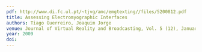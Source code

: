 ```yaml
---
pdf: http://www.di.fc.ul.pt/~tjvg/amc/emgtexting//files/5200812.pdf
title: Assessing Electromyographic Interfaces
authors: Tiago Guerreiro, Joaquim Jorge
venue: Journal of Virtual Reality and Broadcasting, Vol. 5 (12), January, 2009
year: 2009
doi: 
---
```

